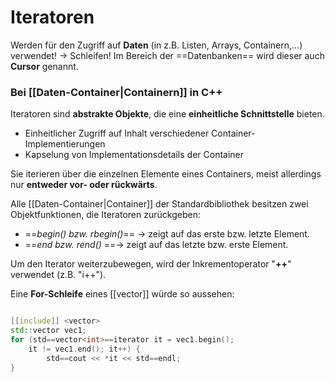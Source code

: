 # Iteratoren

Werden für den Zugriff auf **Daten** (in z.B. Listen, Arrays, Containern,...) verwendet! -> Schleifen!
Im Bereich der ==Datenbanken== wird dieser auch **Cursor** genannt.


### Bei [[Daten-Container|Containern]] in C++

Iteratoren sind **abstrakte Objekte**, die eine **einheitliche Schnittstelle** bieten.

- Einheitlicher Zugriff auf Inhalt verschiedener Container-Implementierungen
- Kapselung von Implementationsdetails der Container

Sie iterieren über die einzelnen Elemente eines Containers, meist allerdings nur **entweder vor- oder rückwärts**.


Alle [[Daten-Container|Container]] der Standardbibliothek besitzen zwei Objektfunktionen, die Iteratoren zurückgeben:

- ==*begin() bzw. rbegin()*== -> zeigt auf das erste bzw. letzte Element.
- ==*end bzw. rend()* ==-> zeigt auf das letzte bzw. erste Element.


Um den Iterator weiterzubewegen, wird der Inkrementoperator "**++**" verwendet (z.B. "i++").

Eine **For-Schleife** eines [[vector]] würde so aussehen:

```cpp

[[include]] <vector>
std::vector vec1;
for (std==vector<int>==iterator it = vec1.begin();
	it != vec1.end(); it++) {
		std==cout << *it << std==endl;
}
```